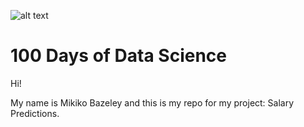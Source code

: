 ![alt text](
       https://github.com/MMBazel/springboard-program/blob/master/0.jpg
      )



# 100 Days of Data Science

Hi!

My name is Mikiko Bazeley and this is my repo for my project: Salary Predictions.
